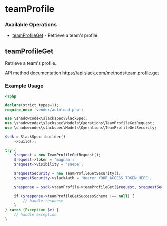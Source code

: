 # teamProfile

### Available Operations

* [teamProfileGet](#teamprofileget) - Retrieve a team's profile.

## teamProfileGet

Retrieve a team's profile.

API method documentation
<https://api.slack.com/methods/team.profile.get>

### Example Usage

```php
<?php

declare(strict_types=1);
require_once 'vendor/autoload.php';

use \shadowcodex\slackspec\SlackSpec;
use \shadowcodex\slackspec\Models\Operations\TeamProfileGetRequest;
use \shadowcodex\slackspec\Models\Operations\TeamProfileGetSecurity;

$sdk = SlackSpec::builder()
    ->build();

try {
    $request = new TeamProfileGetRequest();
    $request->token = 'magnam';
    $request->visibility = 'saepe';

    $requestSecurity = new TeamProfileGetSecurity();
    $requestSecurity->slackAuth = 'Bearer YOUR_ACCESS_TOKEN_HERE';

    $response = $sdk->teamProfile->teamProfileGet($request, $requestSecurity);

    if ($response->teamProfileGetSuccessSchema !== null) {
        // handle response
    }
} catch (Exception $e) {
    // handle exception
}
```
